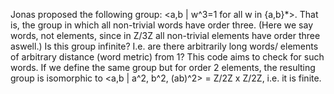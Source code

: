 Jonas proposed the following group: <a,b | w^3=1 for all w in {a,b}*>. That is, the group in which all non-trivial words have order three. (Here we say words, not elements, since in Z/3Z all non-trivial elements have order three aswell.) Is this group infinite? I.e. are there arbitrarily long words/ elements of arbitrary distance (word metric) from 1? This code aims to check for such words. If we define the same group but for order 2 elements, the resulting group is isomorphic to <a,b | a^2, b^2, (ab)^2> = Z/2Z x Z/2Z, i.e. it is finite.
